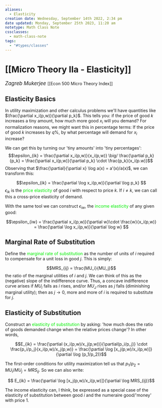 ```yaml
---
aliases:
  - Elasticity
creation date: Wednesday, September 14th 2022, 2:34 pm
date updated: Monday, September 25th 2023, 11:20 am
notetype: Math Class Note
cssclasses:
  - math-class-note
tags:
  - "#types/classes"
---
```


# [[Micro Theory IIa - Elasticity]]
<span style = "font-size:120%"><i >Zagreb Mukerjee </i></span>
[[Econ 500 Micro Theory Index]]

## Elasticity Basics

In utility maximization and other calculus problems we'll have quantities like $\frac{\partial x_i(p,w)}{\partial p_k}$. This tells you: if the price of good $k$ increases a tiny amount, how much more good $x_i$ will you demand? For normalization reasons, we might want this in percentage terms: If the price of good $k$ increases by $q \%$, by what percentage will demand for $x_i$ increase? 

We can get this by turning our 'tiny amounts' into 'tiny percentages':
$$\epsilon_{ik} = \frac{\partial x_i(p,w)}{x_i(p,w)} \big/ \frac{\partial p_k}{p_k} = \frac{\partial x_i(p,w)}{\partial p_k} \cdot \frac{p_k}{x_i(p.w)}$$Observing that $\frac{\partial}{\partial x} \log a(x) = a'(x)/a(x)$, we can transform this:

$$\epsilon_{ik} = \frac{\partial \log x_i(p,w)}{\partial \log p_k} $$
$\epsilon_{ik}$ is the <font color=gree>price elasticity</font> of good $i$ with respect to price $k$. If $i \neq k$, we can call this a cross-price elasticity of demand. 

With the same tool we can construct $\epsilon_{iw}$, the <font color=gree>income elasticity</font> of any given good: 

$$\epsilon_{iw} = \frac{\partial x_i(p,w)}{\partial w}\cdot \frac{w}{x_i(p,w)} = \frac{\partial \log x_i(p,w)}{\partial \log w} $$
## Marginal Rate of Substitution

Define the <font color=gree>marginal rate of substitution</font> as the number of units of $i$ required to compensate for a unit loss in good $j$. This is simply:

$$MRS_{ij} = \frac{MU_i}{MU_j}$$
the ratio of the marginal utilities of $i$ and $j$. We can think of this as the (negative) slope of the indifference curve. Thus, a concave indifference curve arises if $MU_i$ falls as $i$ rises, and/or $MU_J$ rises as $j$ falls (diminishing marginal utility); then as $j \to 0$, more and more of $i$ is required to substitute for $j$. 


## Elasticity of Substitution

Construct an <font color=gree>elasticity of substitution</font> by asking: 'how much does the ratio of goods demanded change when the relative prices change'? In other words, 

$$E_{ik} = \frac{\partial (x_i(p,w)/x_j(p,w))}{\partial(p_i/p_j)} \cdot \frac{p_i/p_j}{x_i(p,w)/x_j(p,w)} = \frac{\partial \log [x_j(p,w)/x_i(p,w)]}{\partial \log (p_1/p_2)}$$

The first-order conditions for utility maximization tell us that $p_1/p_2 = MU_i/MU_j = MRS_{ij}$. So we can also write: 

$$ E_{ik} = \frac{\partial \log [x_j(p,w)/x_i(p,w)]}{\partial \log MRS_{ij}}$$

The income elasticity can, I think, be expressed as a special case of the elasticity of substitution between good $i$ and the numeraire good/'money' with price $1$. 
